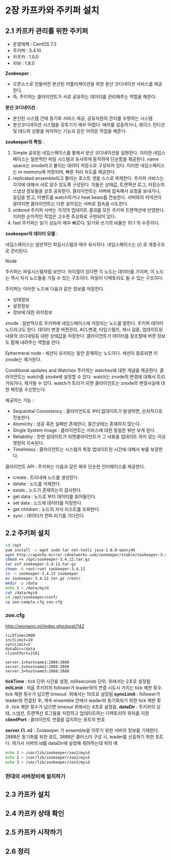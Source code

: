 # 2장  카프카와 주키퍼 설치

## 2.1  카프카 관리를 위한 주키퍼

- 운영체제 : CentOS 7.3
- 주키퍼 : 3.4.10
- 카프카 : 1.0.0
- 자바 : 1.8.0
  
__Zookeeper__ :

- 오픈소스로 만들어진 분산된 어플리케이션을 위한 분산 코디네이션 서비스를 제공한다.
- 즉, 주키퍼는 클라이언트가 서로 공유하는 데이터를 관리해주는 역할을 해준다.

__분산 코디네이션__ :

- 분산된 시스템 간에 동기화 서비스 제공, 공유자원의 관리를 수행하는 시스템
- 분산코디네이션 시스템을 갖추기가 매우 어렵다. 에러를 검출하거나, 레이스 컨디션 및 데드락 상황을 파악하는 기능과 같은 어려운 작업을 해준다.

__zookeeper의 특징__ :

1. Simple
    공유된 네임스페이스를 통해서 분산 코디네이션을 실현한다. 이러한 네임스페이스는 일반적인 파일 시스템과 유사하게 동작하여 단순함을 제공한다.
    name space는 znode라고 불리는 데이터 저장소로 구성되어 있다.
    이러한 네임스페이스는 in-memory에 저장되며, 빠른 처리 속도를 제공한다.
2. replicated
    ensemble라고 불리는 호스트 셋을 스스로 복제한다.
    주키퍼 서비스는 각각에 대해서 서로 알수 있도록 구성된다.
    이들은 상태값, 트랜잭션 로그, 저장소의 스냅샷 정보들을 상호 공유한다.
    클라이언트는 서버에 접속해서 요청을 보내거나, 응답을 받고, 이벤트를 watch하거나 heat beats를 전송한다. 서버와의 커넥션이 끊어지면 클라이언트는 다른 살아있는 서버로 접속을 시도한다.
3. ordered
    주키퍼 서버는 각각의 업데이트 결과를 모든 주키퍼 트랜잭션에 반영한다.
    이러한 순차적인 작업은 고수준 추상화로 구현되어 있다.
4. fast
    주키퍼는 읽기 성능이 매우 빠르다. 읽기와 쓰기의 비율은 10:1 의 수준이다.

__zookeeper의 데이터 모델__ :

네임스페이스는 일반적인 파일시스템과 매우 유사하다. 네임스페이스는 (/) 로 계층구조로 관리된다.

Node

주키퍼는 파일시스템처럼 보인다. 차이점이 있다면 각 노드는 데이터를 가지며, 이 노드는 역시 자식 노드들을 가질 수 있는 구조이다.
파일이 디렉토리도 될 수 있는 구조이다.

주키퍼는 이러한 노드에 다음과 같은 정보를 저장한다.

- 상태정보
- 설정정보
- 정보에 대한 위치정보

znode :
    일반적으로 주키퍼에 네임스페이스에 저장되는 노드를 말한다.
    주키퍼 데이터 노드라고도 한다.
    데이터 변경 버젼관리, ACL변경, 타임스템프, 캐시 검증, 업데이트된 내용의 코디네팅등 대한 상태값을 저장한다.
    클라이언트가 데이터를 참조할때 버젼 정보도 함께 내려주는 역할을 한다.

Ephermeral node :
    세션이 유지되는 동안 존재하는 노드이다.
    세션이 종료되면 이 znode는 제거된다.
  
Conditional updates and Watches
주키퍼는 watches에 대한 개념을 제공한다.
클라이언트는 watch를 znode에 설정할 수 있다.
watch는 znode의 변경에 대해서 트리거되거나, 제거될 수 있다.
watch가 트리거 되면 클라이언트는 znode의 변경사실에 대한 패킷을 수신받는다.

제공하는 기능 :

- Sequential Consistency : 클라이언트로 부터 없데이트가 발생하면, 순차적으로 전송한다.
- Atomicity : 성공 혹은 실패만 존재한다, 중간상태는 존재하지 않는다.
- Single System Image : 클라이언트는 서비스에 대한 동일한 뷰만 보게 된다.
- Reliability : 한번 업데이트가 되면클라이언트가 그 내용을 업데이트 하지 않는 이상 영원히 지속된다.
- Timeliness : 클라이언트는 시스템의 특정 업데이트된 시간에 대해서 뷰를 보장한다.

클라이언트 API :
주키퍼는 다음과 같은 매우 단순한 인터페이스를 제공한다.

- create : 트리내에 노드를 생성한다.
- delete : 노드를 삭제한다.
- exists : 노드가 존재하는지 검사한다.
- get data : 노드로 부터 데이터를 읽어들인다.
- set data : 노드에 데이터를 저장한다.
- get children : 노드의 자식 리스트를 조회한다.
- sync : 데이터가 전파 되기를 기다린다.
  
## 2.2  주키퍼 설치

```bash
cd /opt
yum install -y wget sudo tar net-tools java-1.8.0-openjdk
wget http://apache.mirror.cdnetworks.com/zookeeper/stable/zookeeper-3.4.12.tar.gz
chmod +x /opt/zookeeper-3.4.12.tar.gz
tar zxf zookeeper-3.4.12.tar.gz
chown -R root:root zookeeper-3.4.12
ln -s zookeeper-3.4.12 zookeeper
mv zookeeper-3.4.12.tar.gz /root/
mkdir -p /data
echo 1 > /data/myid
cat /data/myid
cd /opt/zookeeper/conf/
cp zoo-sample.cfg zoo.cfg
```

### zoo.cfg

<http://wonwoo.ml/index.php/post/142>

```properties
tickTime=2000
initLimit=10
syncLimit=5
dataDir=/data
clientPort=2181

server.1=hostname1:2888:3888
server.2=hostname2:2888:3888
server.3=hostname3:2888:3888
```

__tickTime__ : tick 단위 시간을 설정, milliseconds 단위. 위에서는 2초로 설정됨
__initLimit__ : 처음 주키퍼의 follower가 leader와의 연결 시도시 가지는 tick 제한 횟수. tick 제한 횟수가 넘으면 timeout. 위에서는 10초로 설정됨
__syncLimit__ : follower가 leader와 연결된 후, 계속 ensemble 안에서 leader와 동기화되기 위한 tick 제한 횟수. tick 제한 횟수가 넘으면 timeout 위에서는 4초로 설정됨.
__dataDir__ : 주키퍼의 상태, 스냅션, 트랜잭션 로그들을 저장하고 업데이트하는 디렉토리의 위치를 지정
__clientPort__ : 클라이언트 연결을 감지하는 포트의 번호

__server.{1..n}__ : Zookeeper 가 ensemble을 이루기 위한 서버의 정보를 기재한다. 2888은 동기화를 위한 포트, 3888은 클러스터 구성 시, leader를 선출하기 위한 포트다. 여기서 서버의 id를 dataDir에 설정해 줘야하는데 위의 예

```bash
echo 1 > /var/lib/zookeeper/zoo1/myid
echo 2 > /var/lib/zookeeper/zoo2/myid
echo 3 > /var/lib/zookeeper/zoo3/myid
```

### 한대의 서버장비에 설치하기



## 2.3  카프카 설치

## 2.4  카프카 상태 확인

## 2.5  카프카 시작하기

## 2.6  정리
